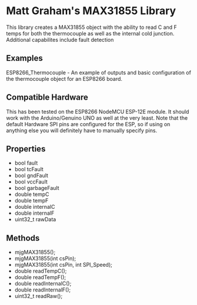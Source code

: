 # Matt Graham's MAX31855 Library

This library creates a MAX31855 object with the ability to read C and F temps for 
both the thermocouple as well as the internal cold junction.  Additional capabilites 
include fault detection

## Examples

ESP8266_Thermocouple - An example of outputs and basic configuration of the thermocouple object for an ESP8266 board.

## Compatible Hardware

This has been tested on the ESP8266 NodeMCU ESP-12E module.  It should work with the 
Arduino/Genuino UNO as well at the very least. Note that the default Hardware SPI pins 
are configured for the ESP, so if using on anything else you will definitely have to 
manually specify pins.

## Properties
- bool fault
- bool tcFault
- bool gndFault
- bool vccFault
- bool garbageFault
- double tempC
- double tempF
- double internalC
- double internalF
- uint32_t rawData

## Methods
- mjgMAX31855();
- mjgMAX31855(int csPin);
- mjgMAX31855(int csPin, int SPI_Speed);
- double readTempC();
- double readTempF();
- double readInternalC();
- double readInternalF();
- uint32_t readRaw();
